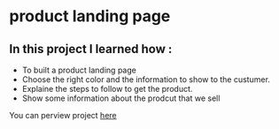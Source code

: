 # product landing page

## In this project I learned how :
<ul>
<li>To built a product landing page </li>
<li>Choose the right color and the information to show to the custumer.</li>
<li>Explaine the steps to follow to get the product.</li>
<li>Show some information about the prodcut that we sell</li>
</ul>
<p>You can perview project <a href="https://product-landing-page-4rta.onrender.com">here</a>

